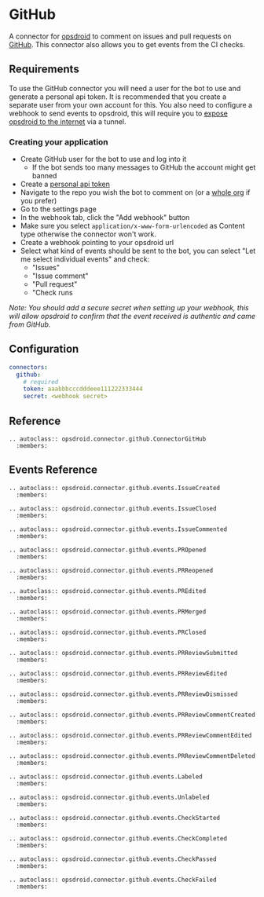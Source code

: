 # GitHub

A connector for [opsdroid](https://github.com/opsdroid/opsdroid) to comment on issues and pull requests on [GitHub](https://github.com). This connector also allows you to get events from the CI checks.

## Requirements

To use the GitHub connector you will need a user for the bot to use and generate a personal api token. It is recommended that you create a separate user from your own account for this. You also need to configure a webhook to send events to opsdroid, this will require you to [expose opsdroid to the internet](https://docs.opsdroid.dev/en/stable/exposing.html) via a tunnel.

### Creating your application

- Create GitHub user for the bot to use and log into it
  - If the bot sends too many messages to GitHub the account might get banned
- Create a [personal api token](https://github.com/blog/1509-personal-api-tokens)
- Navigate to the repo you wish the bot to comment on (or a [whole org](https://github.com/blog/1933-introducing-organization-webhooks) if you prefer)
- Go to the settings page
- In the webhook tab, click the "Add webhook" button
- Make sure you select `application/x-www-form-urlencoded` as Content type otherwise the connector won't work.
- Create a webhook pointing to your opsdroid url
- Select what kind of events should be sent to the bot, you can select "Let me select individual events" and check:
  - "Issues"
  - "Issue comment"
  - "Pull request"
  - "Check runs
  
_*Note:* You should add a secure secret when setting up your webhook, this will allow opsdroid to confirm that the event received is authentic and came from GitHub._

## Configuration

```yaml
connectors:
  github:
    # required
    token: aaabbbcccdddeee111222333444
    secret: <webhook secret>
```

## Reference

```eval_rst
.. autoclass:: opsdroid.connector.github.ConnectorGitHub
  :members:
```

## Events Reference

```eval_rst
.. autoclass:: opsdroid.connector.github.events.IssueCreated
  :members:
```

```eval_rst
.. autoclass:: opsdroid.connector.github.events.IssueClosed
  :members:
```

```eval_rst
.. autoclass:: opsdroid.connector.github.events.IssueCommented
  :members:
```

```eval_rst
.. autoclass:: opsdroid.connector.github.events.PROpened
  :members:
```

```eval_rst
.. autoclass:: opsdroid.connector.github.events.PRReopened
  :members:
```

```eval_rst
.. autoclass:: opsdroid.connector.github.events.PREdited
  :members:
```

```eval_rst
.. autoclass:: opsdroid.connector.github.events.PRMerged
  :members:
```

```eval_rst
.. autoclass:: opsdroid.connector.github.events.PRClosed
  :members:
```

```eval_rst
.. autoclass:: opsdroid.connector.github.events.PRReviewSubmitted
  :members:
```

```eval_rst
.. autoclass:: opsdroid.connector.github.events.PRReviewEdited
  :members:
```

```eval_rst
.. autoclass:: opsdroid.connector.github.events.PRReviewDismissed
  :members:
```

```eval_rst
.. autoclass:: opsdroid.connector.github.events.PRReviewCommentCreated
  :members:
```

```eval_rst
.. autoclass:: opsdroid.connector.github.events.PRReviewCommentEdited
  :members:
```

```eval_rst
.. autoclass:: opsdroid.connector.github.events.PRReviewCommentDeleted
  :members:
```

```eval_rst
.. autoclass:: opsdroid.connector.github.events.Labeled
  :members:
```

```eval_rst
.. autoclass:: opsdroid.connector.github.events.Unlabeled
  :members:
```

```eval_rst
.. autoclass:: opsdroid.connector.github.events.CheckStarted
  :members:
```

```eval_rst
.. autoclass:: opsdroid.connector.github.events.CheckCompleted
  :members:
```

```eval_rst
.. autoclass:: opsdroid.connector.github.events.CheckPassed
  :members:
```

```eval_rst
.. autoclass:: opsdroid.connector.github.events.CheckFailed
  :members:
```